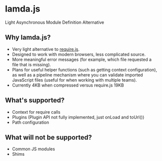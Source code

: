 lamda.js
=====

Light Asynchronous Module Definition Alternative

Why lamda.js?
----------
* Very light alternative to [require.js](http://requirejs.org/).
* Designed to work with modern browsers, less complicated source.
* More meaningful error messages (for example, which file requested a file that is missing).
* Plans for useful helper functions (such as getting context configuration), as well as a pipeline mechanism where you can validate imported JavaScript files (useful for when working with multiple teams).
* Currently 4KB when compressed versus require.js 19KB

What's supported?
----------
* Context for require calls
* Plugins (Plugin API not fully implemented, just onLoad and toUrl())
* Path configuration

What will not be supported?
---------
* Common JS modules
* Shims


